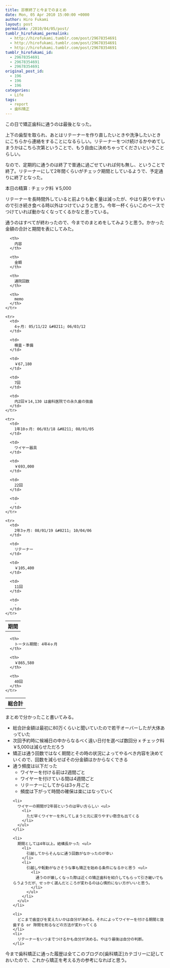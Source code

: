 ```yaml
---
title: 診察終了と今までのまとめ
date: Mon, 05 Apr 2010 15:00:00 +0000
author: Hiro Fukami
layout: post
permalink: /2010/04/05/post/
tumblr_hirofukami_permalink:
  - http://hirofukami.tumblr.com/post/29678354691
  - http://hirofukami.tumblr.com/post/29678354691
  - http://hirofukami.tumblr.com/post/29678354691
tumblr_hirofukami_id:
  - 29678354691
  - 29678354691
  - 29678354691
original_post_id:
  - 196
  - 196
  - 196
categories:
  - Life
tags:
  - report
  - 歯科矯正
---
```

<div class="section">
  <p>
    この日で矯正歯科に通うのは最後となった。
  </p>
  
  <p>
    上下の歯型を取られ、あとはリテーナーを作り直したいときや洗浄したいときにこちらから連絡をすることになるらしい。リテーナーをつけ続けるかやめてしまうかはこちら次第ということで、もう自由に決めちゃってくださいということらしい。
  </p>
  
  <p>
    なので、定期的に通うのは終了で普通に過ごせていれば何も無し、ということで終了。リテーナーにして2年間くらいがチェック期間としているようで、予定通りに終了となった。
  </p>
  
  <p>
    本日の精算&#160;: チェック料 ￥5,000
  </p>
  
  <p>
    リテーナーを長時間外していると前よりも動く量は減ったが、やはり戻りやすいので引き続き食べる時以外はつけていようと思う。今年一杯くらいこのペースでつけていれば動かなくなってくるかなと思っている。
  </p>
  
  <p>
    通うのはすべてが終わったので、今までのまとめをしてみようと思う。かかった金額の合計と期間を表にしてみた。
  </p>
  
  <table>
    <tr>
      <th>
        期間
      </th>
      
      <th>
        内容
      </th>
      
      <th>
        金額
      </th>
      
      <th>
        通院回数
      </th>
      
      <th>
        memo
      </th>
    </tr>
    
    <tr>
      <td>
        4ヶ月: 05/11/22 &#8211; 06/03/12
      </td>
      
      <td>
        検査・準備
      </td>
      
      <td>
        ￥67,180
      </td>
      
      <td>
        7回
      </td>
      
      <td>
        内2回￥14,130 は歯科医院での永久歯の抜歯
      </td>
    </tr>
    
    <tr>
      <td>
        1年10ヶ月: 06/03/18 &#8211; 08/01/05
      </td>
      
      <td>
        ワイヤー器具
      </td>
      
      <td>
        ￥693,000
      </td>
      
      <td>
        22回
      </td>
      
      <td>
        -
      </td>
    </tr>
    
    <tr>
      <td>
        2年3ヶ月: 08/01/19 &#8211; 10/04/06
      </td>
      
      <td>
        リテーナー
      </td>
      
      <td>
        ￥105,400
      </td>
      
      <td>
        11回
      </td>
      
      <td>
        -
      </td>
    </tr>
  </table>
  
  <table>
    <tr>
      <th>
        総合計
      </th>
      
      <th>
        トータル期間: 4年4ヶ月
      </th>
      
      <th>
        ￥865,580
      </th>
      
      <th>
        40回
      </th>
    </tr>
  </table>
  
  <p>
    まとめで分かったこと書いてみる。
  </p>
  
  <ul>
    <li>
      総合計金額は最初に80万くらいと聞いていたので若干オーバーしたが大体あっていた
    </li>
    <li>
      次回予約時に候補日の中からなるべく遠い日付を選べば数回分 x チェック料￥5,000は減らせただろう
    </li>
    <li>
      矯正は通う回数ではなく期間とその時の状況によってやるべき内容を決めていくので、回数を減らせばその分金額はかからなくできる
    </li>
    <li>
      通う頻度は以下だった <ul>
        <li>
          ワイヤーを付ける前は2週間ごと
        </li>
        <li>
          ワイヤーを付けている間は4週間ごと
        </li>
        <li>
          リテーナーにしてからは3ヶ月ごと
        </li>
        <li>
          頻度は下がって時間の確保は楽にはなっていく
        </li>
      </ul>
    </li>
    
    <li>
      ワイヤーの期間が2年弱というのは早い方らしい <ul>
        <li>
          ただ早くワイヤーを外してしまうと元に戻りやすい懸念も出てくる
        </li>
      </ul>
    </li>
    
    <li>
      期間としては4年以上。結構長かった <ul>
        <li>
          引越してからそんなに通う回数がなかったのが幸い
        </li>
        <li>
          引越しや転勤がなさそうな事も矯正を始める条件になるかと思う <ul>
            <li>
              通うのが厳しくなった際は近くの矯正歯科を紹介してもらって引き継いでもらうようだが、せっかく選んだところが変わるのは心情的にない方がいいと思う。
            </li>
          </ul>
        </li>
      </ul>
    </li>
    
    <li>
      どこまで歯並びを変えたいかは自分が決める。それによってワイヤーを付ける期間と抜歯する or 隙間を削るなどの方法が変わってくる
    </li>
    <li>
      リテーナーをいつまでつけるかも自分が決める。やはり最後は自分の判断。
    </li>
  </ul>
  
  <p>
    今まで歯科矯正に通った履歴は全てこのブログの[歯科矯正]カテゴリーに記しておいたので、これから矯正を考える方の参考になればと思う。
  </p>
</div>